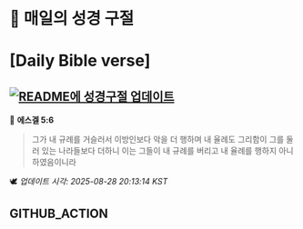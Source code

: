 # 🙏 매일의 성경 구절
# [Daily Bible verse]
## [![README에 성경구절 업데이트](https://github.com/DONGSUKA/first_test/actions/workflows/update-readme-bible.yml/badge.svg)](https://github.com/DONGSUKA/first_test/actions/workflows/update-readme-bible.yml)
<!-- START_BIBLE_VERSE -->
📖 **에스겔 5:6**
> 그가 내 규례를 거슬러서 이방인보다 악을 더 행하며 내 율례도 그리함이 그를 둘러 있는 나라들보다 더하니 이는 그들이 내 규례를 버리고 내 율례를 행하지 아니하였음이니라

🕊️ _업데이트 시각: 2025-08-28 20:13:14 KST_
  <!-- END_BIBLE_VERSE -->
## GITHUB_ACTION
